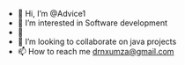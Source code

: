 - 👋 Hi, I’m @Advice1
- 👀 I’m interested in Software development
- 🌱 
- 💞️ I’m looking to collaborate on java projects
- 📫 How to reach me drnxumza@gmail.com

<!---
I am fascinated by the technology industry, what it has been able to achieve. I believe that software development/IT industry are the future . Through technology, we can definitely change the world, bringing Ideas to life. I studied computer engineering to help me prepared to be part of this exciting journey. I have equip myself with the necessary skills (theory and work) to be an asset in this Industry
--->
